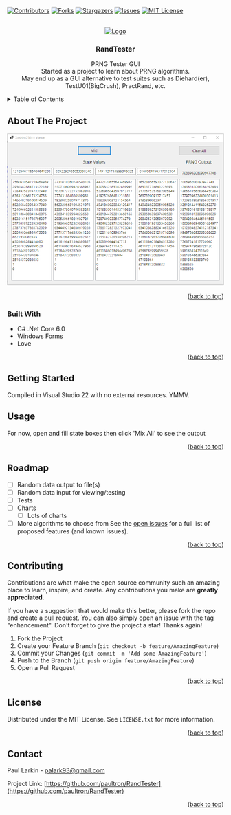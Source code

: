 <div id="top"></div>
<!--
*** Thanks for checking out the Best-README-Template. If you have a suggestion
*** that would make this better, please fork the repo and create a pull request
*** or simply open an issue with the tag "enhancement".
*** Don't forget to give the project a star!
*** Thanks again! Now go create something AMAZING! :D
-->



<!-- PROJECT SHIELDS -->
<!--
*** I'm using markdown "reference style" links for readability.
*** Reference links are enclosed in brackets [ ] instead of parentheses ( ).
*** See the bottom of this document for the declaration of the reference variables
*** for contributors-url, forks-url, etc. This is an optional, concise syntax you may use.
*** https://www.markdownguide.org/basic-syntax/#reference-style-links
-->
[![Contributors][contributors-shield]][contributors-url]
[![Forks][forks-shield]][forks-url]
[![Stargazers][stars-shield]][stars-url]
[![Issues][issues-shield]][issues-url]
[![MIT License][license-shield]][license-url]



<!-- PROJECT LOGO -->
<br />
<div align="center">
  <a href="https://github.com/paultron/RandTester">
    <img src="images/logo.png" alt="Logo" width="80" height="80">
  </a>

<h3 align="center">RandTester</h3>

  <p align="center">
    PRNG Tester GUI
    <br />
    Started as a project to learn about PRNG algorithms.
    <br />
    May end up as a GUI alternative to test suites such as Diehard(er), TestU01(BigCrush), PractRand, etc.
  </p>
</div>



<!-- TABLE OF CONTENTS -->
<details>
  <summary>Table of Contents</summary>
  <ol>
    <li>
      <a href="#about-the-project">About The Project</a>
      <ul>
        <li><a href="#built-with">Built With</a></li>
      </ul>
    </li>
    <li><a href="#usage">Usage</a></li>
    <li><a href="#roadmap">Roadmap</a></li>
    <li><a href="#contributing">Contributing</a></li>
    <li><a href="#license">License</a></li>
    <li><a href="#contact">Contact</a></li>
  </ol>
</details>



<!-- ABOUT THE PROJECT -->
## About The Project

[![Product Name Screen Shot][product-screenshot]](https://github.com/paultron/RandTester)

<p align="right">(<a href="#top">back to top</a>)</p>



### Built With

* C# .Net Core 6.0
* Windows Forms
* Love

<p align="right">(<a href="#top">back to top</a>)</p>



<!-- GETTING STARTED -->
## Getting Started

Compiled in Visual Studio 22 with no external resources. YMMV.


<!-- USAGE EXAMPLES -->
## Usage

For now, open and fill state boxes then click 'Mix All' to see the output

<p align="right">(<a href="#top">back to top</a>)</p>



<!-- ROADMAP -->
## Roadmap

- [ ] Random data output to file(s)
- [ ] Random data input for viewing/testing
- [ ] Tests
- [ ] Charts
    - [ ] Lots of charts
- [ ] More algorithms to choose from
See the [open issues](https://github.com/paultron/RandTester/issues) for a full list of proposed features (and known issues).

<p align="right">(<a href="#top">back to top</a>)</p>



<!-- CONTRIBUTING -->
## Contributing

Contributions are what make the open source community such an amazing place to learn, inspire, and create. Any contributions you make are **greatly appreciated**.

If you have a suggestion that would make this better, please fork the repo and create a pull request. You can also simply open an issue with the tag "enhancement".
Don't forget to give the project a star! Thanks again!

1. Fork the Project
2. Create your Feature Branch (`git checkout -b feature/AmazingFeature`)
3. Commit your Changes (`git commit -m 'Add some AmazingFeature'`)
4. Push to the Branch (`git push origin feature/AmazingFeature`)
5. Open a Pull Request

<p align="right">(<a href="#top">back to top</a>)</p>



<!-- LICENSE -->
## License

Distributed under the MIT License. See `LICENSE.txt` for more information.

<p align="right">(<a href="#top">back to top</a>)</p>



<!-- CONTACT -->
## Contact

Paul Larkin - palark93@gmail.com

Project Link: [https://github.com/paultron/RandTester](https://github.com/paultron/RandTester)

<p align="right">(<a href="#top">back to top</a>)</p>


<!-- MARKDOWN LINKS & IMAGES -->
<!-- https://www.markdownguide.org/basic-syntax/#reference-style-links -->
[contributors-shield]: https://img.shields.io/github/contributors/paultron/RandTester.svg?style=for-the-badge
[contributors-url]: https://github.com/paultron/RandTester/graphs/contributors
[forks-shield]: https://img.shields.io/github/forks/paultron/RandTester.svg?style=for-the-badge
[forks-url]: https://github.com/paultron/RandTester/network/members
[stars-shield]: https://img.shields.io/github/stars/paultron/RandTester.svg?style=for-the-badge
[stars-url]: https://github.com/paultron/RandTester/stargazers
[issues-shield]: https://img.shields.io/github/issues/paultron/RandTester.svg?style=for-the-badge
[issues-url]: https://github.com/paultron/RandTester/issues
[license-shield]: https://img.shields.io/github/license/paultron/RandTester.svg?style=for-the-badge
[license-url]: https://github.com/paultron/RandTester/blob/master/LICENSE.txt
[product-screenshot]: images/screenshot1.png
